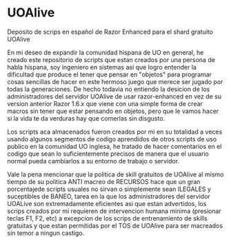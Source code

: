 # UOAlive
Deposito de scrips en español de Razor Enhanced para el shard gratuito UOAlive

En mi deseo de expandir la comunidad hispana de UO en general, he creado este repositorio de scripts
que estan creados por una persona de habla hispana, soy ingeniero en sistemas asi que logro entender
la dificultad que produce el tener que pensar en "objetos" para programar cosas sencillas de hacer
en este hermoso juego que merece ser jugado por todas la generaciones. 
De hecho todavia no entiendo la desicion de los administradores del servidor UOAlive de usar 
razor-enhanced en vez de su version anterior Razor 1.6.x que viene con una simple forma de crear 
macros sin tener que estar pensando en objetos, pero que le vamos hacer si la vida te da verduras
hay que comerlas sin disgusto.

Los scripts aca almacenados fueron creados por mi en su totalidad a veces usando algunos segmentos de codigo
aprendidos de otros scripts de uso publico en la comunidad UO inglesa, he tratado de hacer comentarios en 
el codigo que sean lo suficientemente precisos de manera que el usuario normal pueda cambiarlos
a su entorno de trabajo o servidor.

Vale la pena mencionar que la politica de skill gratuitos de UOAlive al mismo tiempo de su politica
ANTI macreo de RECURSOS hace que un gran porcentajede scripts usuales no sirvan o simplemente sean ILEGALES
y suceptibles de BANEO, tarea en la que los administradores del servidor UOALive son extremadamente eficientes
asi que estan advertidos, los scrips creados por mi requieren de intervencion humana minima (presionar teclas F1, F2, etc)
a excepcion de los scrips de entrenamiento de skills gratuitas y que estan permitidas por el TOS de UOAlive
para ser macreados sin temor a ningun castigo.



